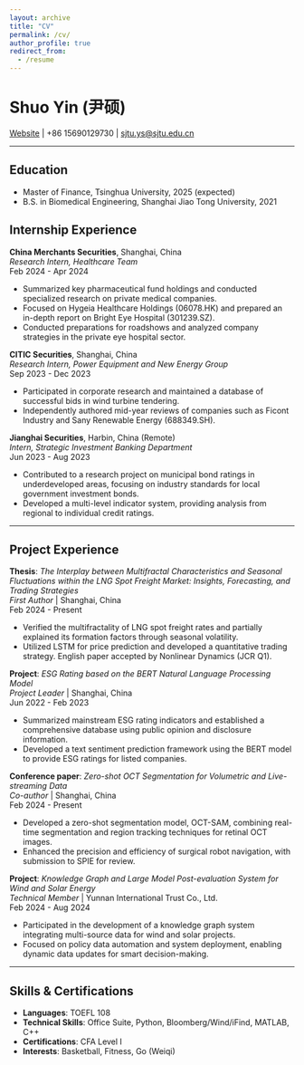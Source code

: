 ```yaml
---
layout: archive
title: "CV"
permalink: /cv/
author_profile: true
redirect_from:
  - /resume
---
```


# Shuo Yin (尹硕)
[Website](https://yinelon.github.io) | +86 15690129730 | sjtu.ys@sjtu.edu.cn

---

## Education

- Master of Finance, Tsinghua University, 2025 (expected)
- B.S. in Biomedical Engineering, Shanghai Jiao Tong University, 2021


## Internship Experience
**China Merchants Securities**, Shanghai, China  
_Research Intern, Healthcare Team_  
Feb 2024 - Apr 2024  
- Summarized key pharmaceutical fund holdings and conducted specialized research on private medical companies.
- Focused on Hygeia Healthcare Holdings (06078.HK) and prepared an in-depth report on Bright Eye Hospital (301239.SZ).
- Conducted preparations for roadshows and analyzed company strategies in the private eye hospital sector.

**CITIC Securities**, Shanghai, China  
_Research Intern, Power Equipment and New Energy Group_  
Sep 2023 - Dec 2023  
- Participated in corporate research and maintained a database of successful bids in wind turbine tendering.
- Independently authored mid-year reviews of companies such as Ficont Industry and Sany Renewable Energy (688349.SH).

**Jianghai Securities**, Harbin, China (Remote)  
_Intern, Strategic Investment Banking Department_  
Jun 2023 - Aug 2023  
- Contributed to a research project on municipal bond ratings in underdeveloped areas, focusing on industry standards for local government investment bonds.
- Developed a multi-level indicator system, providing analysis from regional to individual credit ratings.

---

## Project Experience
**Thesis**: _The Interplay between Multifractal Characteristics and Seasonal Fluctuations within the LNG Spot Freight Market: Insights, Forecasting, and Trading Strategies_  
_First Author_ | Shanghai, China  
Feb 2024 - Present  
- Verified the multifractality of LNG spot freight rates and partially explained its formation factors through seasonal volatility.
- Utilized LSTM for price prediction and developed a quantitative trading strategy. English paper accepted by Nonlinear Dynamics (JCR Q1).

**Project**: _ESG Rating based on the BERT Natural Language Processing Model_  
_Project Leader_ | Shanghai, China  
Jun 2022 - Feb 2023  
- Summarized mainstream ESG rating indicators and established a comprehensive database using public opinion and disclosure information.
- Developed a text sentiment prediction framework using the BERT model to provide ESG ratings for listed companies.

**Conference paper**: _Zero-shot OCT Segmentation for Volumetric and Live-streaming Data_  
_Co-author_ | Shanghai, China  
Feb 2024 - Present  
- Developed a zero-shot segmentation model, OCT-SAM, combining real-time segmentation and region tracking techniques for retinal OCT images.
- Enhanced the precision and efficiency of surgical robot navigation, with submission to SPIE for review.

**Project**: _Knowledge Graph and Large Model Post-evaluation System for Wind and Solar Energy_  
_Technical Member_ | Yunnan International Trust Co., Ltd.  
Feb 2024 - Aug 2024  
- Participated in the development of a knowledge graph system integrating multi-source data for wind and solar projects.
- Focused on policy data automation and system deployment, enabling dynamic data updates for smart decision-making.

---

## Skills & Certifications
- **Languages**: TOEFL 108
- **Technical Skills**: Office Suite, Python, Bloomberg/Wind/iFind, MATLAB, C++
- **Certifications**: CFA Level I
- **Interests**: Basketball, Fitness, Go (Weiqi)

